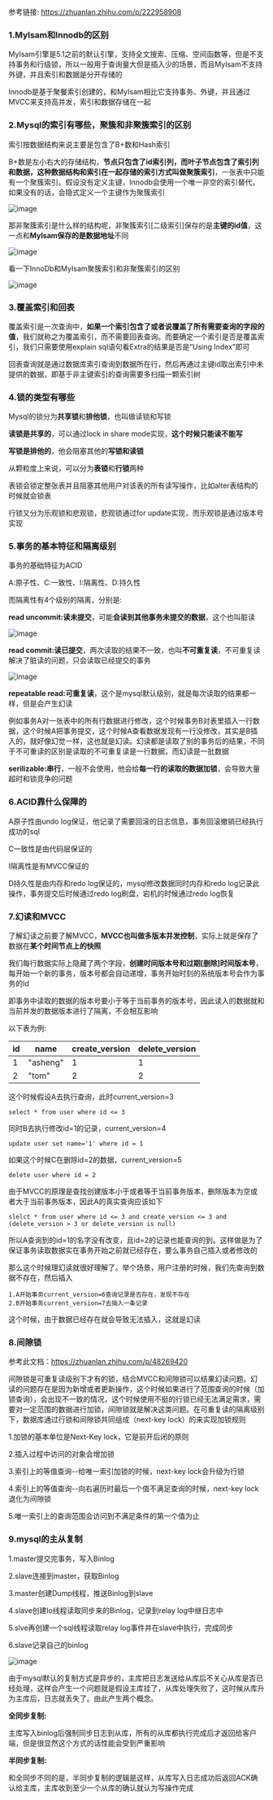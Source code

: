 参考链接: https://zhuanlan.zhihu.com/p/222958908


### 1.MyIsam和Innodb的区别

MyIsam引擎是5.1之前的默认引擎，支持全文搜索、压缩、空间函数等，但是不支持事务和行级锁，所以一般用于查询量大但是插入少的场景，而且MyIsam不支持外键，并且索引和数据是分开存储的

Innodb是基于聚餐索引创建的，和MyIsam相比它支持事务、外键，并且通过MVCC来支持高并发，索引和数据存储在一起


### 2.Mysql的索引有哪些，聚簇和非聚簇索引的区别

索引按数据结构来说主要是包含了B+数和Hash索引

B+数是左小右大的存储结构，**节点只包含了id索引列，而叶子节点包含了索引列和数据，这种数据结构和索引在一起存储的索引方式叫做聚簇索引**，一张表中只能有一个聚簇索引。假设没有定义主键，Innodb会使用一个唯一非空的索引替代，如果没有的话，会隐式定义一个主键作为聚簇索引

![image](https://pic4.zhimg.com/80/v2-320a89f21fef9f624a962ab0984f98b3_1440w.jpg)

那非聚簇索引是什么样的结构呢，非聚簇索引[二级索引]保存的是**主键的id值**，这一点和**MyIsam保存的是数据地址**不同

![image](https://pic2.zhimg.com/80/v2-595b4d33bb2bcae9c5f965027dc3a329_1440w.jpg)

看一下InnoDb和MyIsam聚簇索引和非聚簇索引的区别

![image](https://pic1.zhimg.com/80/v2-456850b4603163bc88a79c20f9afb5bc_1440w.jpg)


### 3.覆盖索引和回表

覆盖索引是一次查询中，**如果一个索引包含了或者说覆盖了所有需要查询的字段的值**，我们就称之为覆盖索引，而不需要回表查询。而要确定一个索引是否是覆盖索引，我们只需要使用explain sql语句看Extra的结果是否是“Using Index”即可

回表查询就是通过数据库索引查询到数据所在行，然后再通过主键id取出索引中未提供的数据，即基于非主键索引的查询需要多扫描一颗索引树

### 4.锁的类型有哪些

Mysql的锁分为**共享锁**和**排他锁**，也叫做读锁和写锁

**读锁是共享的**，可以通过lock in share mode实现，**这个时候只能读不能写**

**写锁是排他的**，他会阻塞其他的**写锁和读锁**

从颗粒度上来说，可以分为**表锁**和**行锁**两种

表锁会锁定整张表并且阻塞其他用户对该表的所有读写操作，比如alter表结构的时候就会锁表

行锁又分为乐观锁和悲观锁，悲观锁通过for update实现，而乐观锁是通过版本号实现


### 5.事务的基本特征和隔离级别

事务的基础特征为ACID

A:原子性、C:一致性、I:隔离性、D:持久性

而隔离性有4个级别的隔离，分别是:

**read uncommit:读未提交**，可能**会读到其他事务未提交的数据**，这个也叫脏读

![image](https://pic4.zhimg.com/80/v2-32a03f131c50bd72988e4d04c7f02307_1440w.jpg)


**read commit:读已提交**，两次读取的结果不一致，也叫**不可重复读**，不可重复读解决了脏读的问题，只会读取已经提交的事务

![image](https://pic3.zhimg.com/80/v2-b9de6b0edec18bd56f274b8e8ae0ff1a_1440w.jpg)


**repeatable read:可重复读**，这个是mysql默认级别，就是每次读取的结果都一样，但是会产生幻读

例如事务A对一张表中的所有行数据进行修改，这个时候事务B对表里插入一行数据，这个时候A把事务提交，这个时候A查看数据发现有一行没修改，其实是B插入的，就好像幻觉一样，这也就是幻读。幻读都是读取了别的事务后的结果，不同于不可重读的区别是读取的不可重复读是一行数据，而幻读是一批数据

**serilizable:串行**，一般不会使用，他会给**每一行的读取的数据加锁**，会导致大量超时和锁竞争的问题


### 6.ACID靠什么保障的

A原子性由undo log保证，他记录了需要回滚的日志信息，事务回滚撤销已经执行成功的sql

C一致性是由代码层保证的

I隔离性是有MVCC保证的

D持久性是由内存和redo log保证的，mysql修改数据同时内存和redo log记录此操作，事务提交后时候通过redo log刷盘，宕机的时候通过redo log恢复

### 7.幻读和MVCC

了解幻读之前要了解MVCC，**MVCC也叫做多版本并发控制**，实际上就是保存了数据在**某个时间节点上的快照**

我们每行数据实际上隐藏了两个字段，**创建时间版本号和过期[删除]时间版本号**，每开始一个新的事务，版本号都会自动递增，事务开始时刻的系统版本号会作为事务的Id

即事务中读取的数据的版本号要小于等于当前事务的版本号，因此读入的数据就和当前并发的数据版本进行了隔离，不会相互影响

以下表为例:

| id  | name     | create_version | delete_version |
|-----|----------|----------------|----------------|
| 1   | "asheng" | 1              | 1              |
| 2   | "tom"    | 2              | 2              |

这个时候假设A去执行查询，此时current_version=3

    select * from user where id <= 3

同时B去执行修改id=1的记录，current_version=4

    update user set name='1' where id = 1

如果这个时候C在删除id=2的数据，current_version=5

    delete user where id = 2

由于MVCC的原理是查找创建版本小于或者等于当前事务版本，删除版本为空或者大于当前事务版本，因此A的真实查询应该如下

    slelct * from user where id <= 3 and create_version <= 3 and (delete_version > 3 or delete_version is null)

所以A查询到的id=1的名字没有改变，且id=2的记录也能查询的到。这样做是为了保证事务读取数据实在事务开始之前就已经存在，要么事务自己插入或者修改的

那么这个时候理幻读就很好理解了。举个场景，用户注册的时候，我们先查询到数据不存在，然后插入

    1.A开始事务current_version=6查询记录是否存在，发现不存在
    2.B开始事务current_version=7去插入一条记录

这个时候，由于数据已经存在就会导致无法插入，这就是幻读

### 8.间隙锁

参考此文档：https://zhuanlan.zhihu.com/p/48269420

间隙锁是可重复读级别下才有的锁，结合MVCC和间隙锁可以结果幻读问题。幻读的问题存在是因为新增或者更新操作，这个时候如果进行了范围查询的时候（加锁查询），会出现不一致的情况，这个时候使用不挺的行锁已经无法满足需求，需要对一定范围的数据进行加锁，间隙锁就是解决这类问题。在可重复读的隔离级别下，数据库通过行锁和间隙锁共同组成（next-key lock）的来实现加锁规则

1.加锁的基本单位是Next-Key lock，它是前开后闭的原则

2.插入过程中访问的对象会增加锁

3.索引上的等值查询--给唯一索引加锁的时候，next-key lock会升级为行锁

4.索引上的等值查询--向右遍历时最后一个值不满足查询的时候，next-key lock退化为间隙锁

5.唯一索引上的查询范围会访问到不满足条件的第一个值为止


### 9.mysql的主从复制

1.master提交完事务，写入Binlog

2.slave连接到master，获取Binlog

3.master创建Dump线程，推送Binlog到slave

4.slave创建Io线程读取同步来的Binlog，记录到relay log中继日志中

5.slve再创建一个sql线程读取relay log事件并在slave中执行，完成同步

6.slave记录自己的binlog

![image](https://pic4.zhimg.com/80/v2-3f4098ddcf2173e707353e26ea68b657_1440w.jpg)

由于mysql默认的复制方式是异步的，主库把日志发送给从库后不关心从库是否已经处理，这样会产生一个问题就是假设主库挂了，从库处理失败了，这时候从库升为主库后，日志就丢失了。由此产生两个概念。

**全同步复制:**

主库写入binlog后强制同步日志到从库，所有的从库都执行完成后才返回给客户端，但是很显然这个方式的话性能会受到严重影响

**半同步复制:**

和全同步不同的是，半同步复制的逻辑是这样，从库写入日志成功后返回ACK确认给主库，主库收到至少一个从库的确认就认为写操作完成


